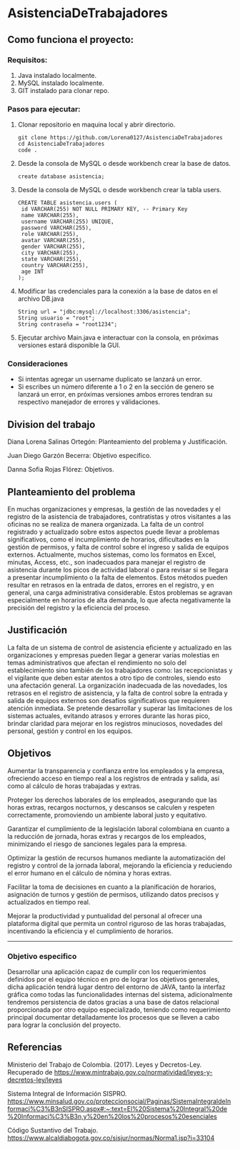 # AsistenciaDeTrabajadores
## Como funciona el proyecto:

### Requisitos:

1. Java instalado localmente.
2. MySQL instalado localmente.
3. GIT instalado para clonar repo.

### Pasos para ejecutar:

1.  Clonar repositorio en maquina local y abrir directorio.

    ```
    git clone https://github.com/Lorena0127/AsistenciaDeTrabajadores
    cd AsistenciaDeTrabajadores
    code .
    ```

2.  Desde la consola de MySQL o desde workbench crear la base de datos.
    ```
    create database asistencia;
    ```
3.  Desde la consola de MySQL o desde workbench crear la tabla users.
    ```
    CREATE TABLE asistencia.users (
     id VARCHAR(255) NOT NULL PRIMARY KEY, -- Primary Key
     name VARCHAR(255),
     username VARCHAR(255) UNIQUE,
     password VARCHAR(255),
     role VARCHAR(255),
     avatar VARCHAR(255),
     gender VARCHAR(255),
     city VARCHAR(255),
     state VARCHAR(255),
     country VARCHAR(255),
     age INT
    );
    ```
4.  Modificar las credenciales para la conexión a la base de datos en el archivo DB.java

    ```
    String url = "jdbc:mysql://localhost:3306/asistencia";
    String usuario = "root";
    String contraseña = "root1234";
    ```

5.  Ejecutar archivo Main.java e interactuar con la consola, en próximas versiones estará disponible la GUI.

### Consideraciones

- Si intentas agregar un username duplicato se lanzará un error.
- Si escribes un número diferente a 1 o 2 en la sección de genero se lanzará un error, en próximas versiones ambos errores tendran su respectivo manejador de errores y válidaciones.

## Division del trabajo

Diana Lorena Salinas Ortegón: Planteamiento del problema y Justificación.

Juan Diego Garzón Becerra: Objetivo especifico.

Danna Sofia Rojas Flórez: Objetivos.

## Planteamiento del problema

En muchas organizaciones y empresas, la gestión de las novedades y el registro de la asistencia de trabajadores, contratistas y otros visitantes a las oficinas no se realiza de manera organizada. La falta de un control registrado y actualizado sobre estos aspectos puede llevar a problemas significativos, como el incumplimiento de horarios, dificultades en la gestión de permisos, y falta de control sobre el ingreso y salida de equipos externos.
Actualmente, muchos sistemas, como los formatos en Excel, minutas, Access, etc., son inadecuados para manejar el registro de asistencia durante los picos de actividad laboral o para revisar si se llegara a presentar incumplimiento o la falta de elementos. Estos métodos pueden resultar en retrasos en la entrada de datos, errores en el registro, y en general, una carga administrativa considerable. Estos problemas se agravan especialmente en horarios de alta demanda, lo que afecta negativamente la precisión del registro y la eficiencia del proceso.

## Justificación

La falta de un sistema de control de asistencia eficiente y actualizado en las organizaciones y empresas pueden llegar a generar varias molestias en temas administrativos que afectan el rendimiento no solo del establecimiento sino también de los trabajadores como: las recepcionistas y el vigilante que deben estar atentos a otro tipo de controles, siendo esto una afectación general. La organización inadecuada de las novedades, los retrasos en el registro de asistencia, y la falta de control sobre la entrada y salida de equipos externos son desafíos significativos que requieren atención inmediata.
Se pretende desarrollar y superar las limitaciones de los sistemas actuales, evitando atrasos y errores durante las horas pico, brindar claridad para mejorar en los registros minuciosos, novedades del personal, gestión y control en los equipos.

## Objetivos

Aumentar la transparencia y confianza entre los empleados y la empresa, ofreciendo acceso en tiempo real a los registros de entrada y salida, así como al cálculo de horas trabajadas y extras.

Proteger los derechos laborales de los empleados, asegurando que las horas extras, recargos nocturnos, y descansos se calculen y respeten correctamente, promoviendo un ambiente laboral justo y equitativo.

Garantizar el cumplimiento de la legislación laboral colombiana en cuanto a la reducción de jornada, horas extras y recargos de los empleados, minimizando el riesgo de sanciones legales para la empresa.

Optimizar la gestión de recursos humanos mediante la automatización del registro y control de la jornada laboral, mejorando la eficiencia y reduciendo el error humano en el cálculo de nómina y horas extras.

Facilitar la toma de decisiones en cuanto a la planificación de horarios, asignación de turnos y gestión de permisos, utilizando datos precisos y actualizados en tiempo real.

Mejorar la productividad y puntualidad del personal al ofrecer una plataforma digital que permita un control riguroso de las horas trabajadas, incentivando la eficiencia y el cumplimiento de horarios.

---

### Objetivo especifico

Desarrollar una aplicación capaz de cumplir con los requerimientos definidos por el equipo técnico en pro de lograr los objetivos generales, dicha aplicación tendrá lugar dentro del entorno de JAVA, tanto la interfaz gráfica como todas las funcionalidades internas del sistema, adicionalmente tendremos persistencia de datos gracias a una base de datos relacional proporcionada por otro equipo especializado, teniendo como requerimiento principal documentar detalladamente los procesos que se lleven a cabo para lograr la conclusión del proyecto.

## Referencias

Ministerio del Trabajo de Colombia. (2017). Leyes y Decretos-Ley.
Recuperado de https://www.mintrabajo.gov.co/normatividad/leyes-y-decretos-ley/leyes

Sistema Integral de Información SISPRO.
https://www.minsalud.gov.co/proteccionsocial/Paginas/SistemaIntegraldeInformaci%C3%B3nSISPRO.aspx#:~:text=El%20Sistema%20Integral%20de%20Informaci%C3%B3n,y%20en%20los%20procesos%20esenciales

Código Sustantivo del Trabajo.
https://www.alcaldiabogota.gov.co/sisjur/normas/Norma1.jsp?i=33104
